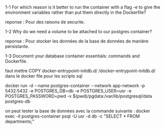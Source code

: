 1-1 For which reason is it better to run the container with a flag -e to give the environment variables rather than put them directly in the Dockerfile?

reponse : Pour des raisons de securite.

1-2 Why do we need a volume to be attached to our postgres container?

reponse : Pour stocker les données de la base de données de manière persistante.

1-3 Document your database container essentials: commands and Dockerfile.

faut mettre COPY docker-entrypoint-initdb.d/ /docker-entrypoint-initdb.d/
dans le docker file pour les scripts sql

docker run -d --name postgres-container --network app-network -p 5432:5432 -e POSTGRES_DB=db -e POSTGRES_USER=usr -e POSTGRES_PASSWORD=pwd -v $(pwd)/pgdata:/var/lib/postgresql/data postgres-db

on peut tester la base de données avec la commande suivante :
docker exec -it postgres-container psql -U usr -d db -c "SELECT \* FROM departments;"
